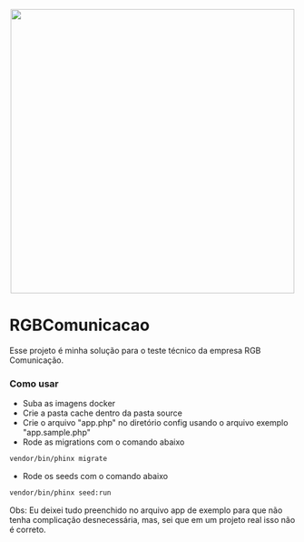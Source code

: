 <p align="center">
  <img src="https://user-images.githubusercontent.com/54549125/152555128-7976e745-f464-445e-a134-e24ab4f59880.gif" width="500"/> 
</p>

# RGBComunicacao

Esse projeto é minha solução para o teste técnico da empresa RGB Comunicação.

### Como usar

- Suba as imagens docker
- Crie a pasta cache dentro da pasta source
- Crie o arquivo "app.php" no diretório config usando o arquivo exemplo "app.sample.php"
- Rode as migrations com o comando abaixo
```bash
vendor/bin/phinx migrate
```
- Rode os seeds com o comando abaixo
```bash
vendor/bin/phinx seed:run
```
Obs: Eu deixei tudo preenchido no arquivo app de exemplo para que não tenha complicação desnecessária, mas, sei que em um projeto real isso não é correto.
